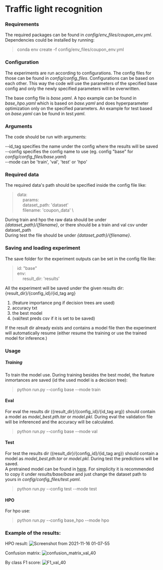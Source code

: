 # Traffic light recognition
### Requirements
The required packages can be found in *config/env_files/coupon_env.yml*. 
Dependencies could be installed by running:
> conda env create -f config/env_files/coupon_env.yml

### Configuration
The experiments are run according to configurations. The config files for those can be found in 
*config/config_files*.
Configurations can be based on each other. This way the code will use the parameters of the specified 
base config and only the newly specified parameters will be overwritten.
 
The base config file is *base.yaml*. A hpo example can be found in *base_hpo.yaml*
which is based on *base.yaml* and does hyperparameter optimization only on the specified parameters.
An example for test based on *base.yaml* can be found in *test.yaml*.

### Arguments
The code should be run with arguments: 

--id_tag specifies the name under the config where the results will be saved \
--config specifies the config name to use (eg. config "base" for *config/config_files/base.yaml*)\
--mode can be 'train', 'val', 'test' or 'hpo'

### Required data
The required data's path should be specified inside the config file like:
> data: \
  &emsp; params: \
  &emsp; dataset_path: 'dataset' \
  &emsp; filename: 'coupon_data' \

During train and hpo the raw data should be under *{dataset_path}/{filename}*, 
or there should be a train and val csv under dataset_path\
During test the file should be under *{dataset_path}/{filename}*.  

### Saving and loading experiment
The save folder for the experiment outputs can be set in the config file like:
> id: "base"\
  env: \
  &emsp; result_dir: 'results'

All the experiment will be saved under the given results dir: {result_dir}/{config_id}/{id_tag arg}
1. (feature importance png if decision trees are used)
2. accuracy txt
3. the best model
4. (val/test preds csv if it is set to be saved)

If the result dir already exists and contains a model file then the experiment will automatically resume
(either resume the training or use the trained model for inference.)

### Usage
##### Training
To train the model use. During training besides the best model, the feature inmortances are saved 
(id the used model is a decision tree):
> python run.py --config base --mode train

#### Eval
For eval the  results dir ({result_dir}/{config_id}/{id_tag arg}) should contain a model as 
*model_best.pth.tar* or *model.pkl*. During eval the validation file will be inferenced and the accuracy will be calculated.
> python run.py --config base --mode val

#### Test
For test the  results dir ({result_dir}/{config_id}/{id_tag arg}) should contain a model as 
*model_best.pth.tar* or *model.pkl*. During test the predictions will be saved.\
A pretrained model can be found in [here](https://drive.google.com/file/d/1sILKQ3MkCy7lSEOz8E7s3u5G5bJPpVzs/view?usp=sharing). 
For simplicity it is recommended to copy it under *results/base/base* and just change the dataset path to yours in *config/config_files/test.yaml*.
> python run.py --config test --mode test

#### HPO
For hpo use:
> python run.py --config base_hpo --mode hpo

### Example of the results:
HPO result:
![Screenshot from 2021-11-16 01-07-55](https://user-images.githubusercontent.com/36601982/141872068-600b5cea-11d9-44d2-b84a-7566fa5df99c.png)

Confusion matrix:
![confusion_matrix_val_40](https://user-images.githubusercontent.com/36601982/141871724-630f07af-82db-4c28-92f1-ca6d77bcba20.png)

By class F1 score:
![F1_val_40](https://user-images.githubusercontent.com/36601982/141871759-d975873a-a07f-4cb0-b2d3-f566982b461f.png)
